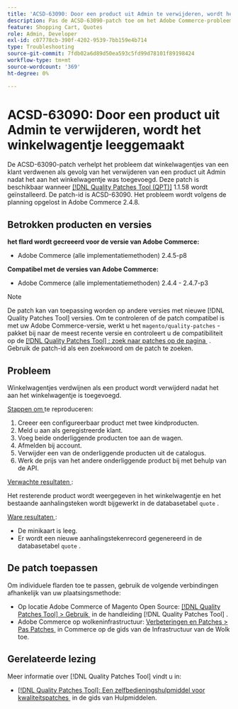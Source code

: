 ```yaml
---
title: 'ACSD-63090: Door een product uit Admin te verwijderen, wordt het winkelwagentje leeggemaakt'
description: Pas de ACSD-63090-patch toe om het Adobe Commerce-probleem op te lossen waarbij winkelwagentjes van een klant verdwenen als gevolg van het verwijderen van een product nadat het aan het winkelwagentje was toegevoegd.
feature: Shopping Cart, Quotes
role: Admin, Developer
exl-id: c07778cb-390f-4202-9539-7bb159e4b714
type: Troubleshooting
source-git-commit: 7fdb02a6d89d50ea593c5fd99d78101f89198424
workflow-type: tm+mt
source-wordcount: '369'
ht-degree: 0%

---
```


# ACSD-63090: Door een product uit Admin te verwijderen, wordt het winkelwagentje leeggemaakt

De ACSD-63090-patch verhelpt het probleem dat winkelwagentjes van een klant verdwenen als gevolg van het verwijderen van een product uit Admin nadat het aan het winkelwagentje was toegevoegd. Deze patch is beschikbaar wanneer [[!DNL Quality Patches Tool (QPT)]](/help/tools/quality-patches-tool/quality-patches-tool-to-self-serve-quality-patches.md) 1.1.58 wordt geïnstalleerd. De patch-id is ACSD-63090. Het probleem wordt volgens de planning opgelost in Adobe Commerce 2.4.8.

## Betrokken producten en versies

**het flard wordt gecreeerd voor de versie van Adobe Commerce:**

* Adobe Commerce (alle implementatiemethoden) 2.4.5-p8

**Compatibel met de versies van Adobe Commerce:**

* Adobe Commerce (alle implementatiemethoden) 2.4.4 - 2.4.7-p3

>[!NOTE]
>
>De patch kan van toepassing worden op andere versies met nieuwe [!DNL Quality Patches Tool] versies. Om te controleren of de patch compatibel is met uw Adobe Commerce-versie, werkt u het `magento/quality-patches` -pakket bij naar de meest recente versie en controleert u de compatibiliteit op de [[!DNL Quality Patches Tool] : zoek naar patches op de pagina &#x200B;](https://experienceleague.adobe.com/tools/commerce-quality-patches/index.html?lang=nl-NL) . Gebruik de patch-id als een zoekwoord om de patch te zoeken.

## Probleem

Winkelwagentjes verdwijnen als een product wordt verwijderd nadat het aan het winkelwagentje is toegevoegd.

<u> Stappen om </u> te reproduceren:

1. Creeer een configureerbaar product met twee kindproducten.
1. Meld u aan als geregistreerde klant.
1. Voeg beide onderliggende producten toe aan de wagen.
1. Afmelden bij account.
1. Verwijder een van de onderliggende producten uit de catalogus.
1. Werk de prijs van het andere onderliggende product bij met behulp van de API.

<u> Verwachte resultaten </u>:

Het resterende product wordt weergegeven in het winkelwagentje en het bestaande aanhalingsteken wordt bijgewerkt in de databasetabel `quote` .

<u> Ware resultaten </u>:

* De minikaart is leeg.
* Er wordt een nieuwe aanhalingstekenrecord gegenereerd in de databasetabel `quote` .

## De patch toepassen

Om individuele flarden toe te passen, gebruik de volgende verbindingen afhankelijk van uw plaatsingsmethode:

* Op locatie Adobe Commerce of Magento Open Source: [[!DNL Quality Patches Tool] > Gebruik &#x200B;](/help/tools/quality-patches-tool/usage.md) in de handleiding [!DNL Quality Patches Tool] .
* Adobe Commerce op wolkeninfrastructuur: [&#x200B; Verbeteringen en Patches > Pas Patches &#x200B;](https://experienceleague.adobe.com/docs/commerce-cloud-service/user-guide/develop/upgrade/apply-patches.html?lang=nl-NL) in Commerce op de gids van de Infrastructuur van de Wolk toe.

## Gerelateerde lezing

Meer informatie over [!DNL Quality Patches Tool] vindt u in:

* [[!DNL Quality Patches Tool]: Een zelfbedieningshulpmiddel voor kwaliteitspatches &#x200B;](/help/tools/quality-patches-tool/quality-patches-tool-to-self-serve-quality-patches.md) in de gids van Hulpmiddelen.
